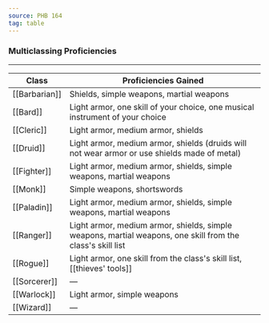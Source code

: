 ```yaml
---
source: PHB 164
tag: table
---
```


### Multiclassing Proficiencies
---
|Class|Proficiencies Gained|
|----|------------|
|[[Barbarian]]|Shields, simple weapons, martial weapons|
|[[Bard]]|Light armor, one skill of your choice, one musical instrument of your choice|
|[[Cleric]]|Light armor, medium armor, shields|
|[[Druid]]|Light armor, medium armor, shields (druids will not wear armor or use shields made of metal)|
|[[Fighter]]|Light armor, medium armor, shields, simple weapons, martial weapons|
|[[Monk]]|Simple weapons, shortswords|
|[[Paladin]]|Light armor, medium armor, shields, simple weapons, martial weapons|
|[[Ranger]]|Light armor, medium armor, shields, simple weapons, martial weapons, one skill from the class's skill list|
|[[Rogue]]|Light armor, one skill from the class's skill list, [[thieves' tools]]|
|[[Sorcerer]]|—|
|[[Warlock]]|Light armor, simple weapons|
|[[Wizard]]|—|

